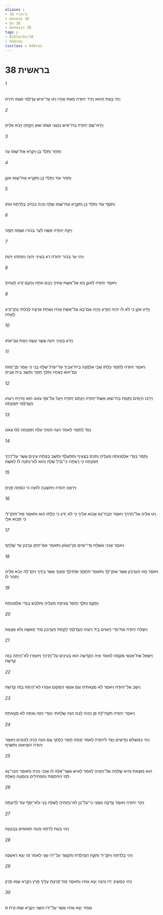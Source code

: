 ```yaml
---
aliases : 
- בראשית 38
- Genèse 38
- Gn 38
- Genesis 38
tags : 
- Bible/Gn/38
- hébreu
cssclass : hébreu
---
```


# בראשית 38

###### 1
וַיְהִי בָּעֵת הַהִוא וַיֵּרֶד יְהוּדָה מֵאֵת אֶחָיו וַיֵּט עַד־אִישׁ עֲדֻלָּמִי וּשְׁמֹו חִירָה׃
###### 2
וַיַּרְא־שָׁם יְהוּדָה בַּת־אִישׁ כְּנַעֲנִי וּשְׁמֹו שׁוּעַ וַיִּקָּחֶהָ וַיָּבֹא אֵלֶיהָ׃
###### 3
וַתַּהַר וַתֵּלֶד בֵּן וַיִּקְרָא אֶת־שְׁמֹו עֵר׃
###### 4
וַתַּהַר עֹוד וַתֵּלֶד בֵּן וַתִּקְרָא אֶת־שְׁמֹו אֹוןָן׃
###### 5
וַתֹּסֶף עֹוד וַתֵּלֶד בֵּן וַתִּקְרָא אֶת־שְׁמֹו שֵׁלָה וְהָיָה בִכְזִיב בְּלִדְתָּהּ אֹתֹו׃
###### 6
וַיִּקַּח יְהוּדָה אִשָּׁה לְעֵר בְּכֹורֹו וּשְׁמָהּ תָּמָר׃
###### 7
וַיְהִי עֵר בְּכֹור יְהוּדָה רַע בְּעֵינֵי יְהוָה וַיְמִתֵהוּ יְהוָה׃
###### 8
וַיֹּאמֶר יְהוּדָה לְאֹוןָן בֹּא אֶל־אֵשֶׁת אָחִיךָ וְיַבֵּם אֹתָהּ וְהָקֵם זֶרַע לְאָחִיךָ׃
###### 9
וַיֵּדַע אֹוןָן כִּי לֹּא לֹו יִהְיֶה הַזָּרַע וְהָיָה אִם־בָּא אֶל־אֵשֶׁת אָחִיו וְשִׁחֵת אַרְצָה לְבִלְתִּי נְתָן־זֶרַע לְאָחִיו׃
###### 10
וַיֵּרַע בְּעֵינֵי יְהוָה אֲשֶׁר עָשָׂה וַיָּמֶת גַּם־אֹתֹו׃
###### 11
וַיֹּאמֶר יְהוּדָה לְתָמָר כַּלָּתֹו שְׁבִי אַלְמָנָה בֵית־אָבִיךְ עַד־יִגְדַּל שֵׁלָה בְנִי כִּי אָמַר פֶּן־יָמוּת גַּם־הוּא כְּאֶחָיו וַתֵּלֶךְ תָּמָר וַתֵּשֶׁב בֵּית אָבִיהָ׃
###### 12
וַיִּרְבּוּ הַיָּמִים וַתָּמָת בַּת־שׁוּעַ אֵשֶׁת־יְהוּדָה וַיִּנָּחֶם יְהוּדָה וַיַּעַל עַל־גֹּזֲזֵי צֹאנֹו הוּא וְחִירָה רֵעֵהוּ הָעֲדֻלָּמִי תִּמְנָתָה׃
###### 13
וַיֻּגַּד לְתָמָר לֵאמֹר הִנֵּה חָמִיךְ עֹלֶה תִמְנָתָה לָגֹז צֹאנֹו׃
###### 14
וַתָּסַר בִּגְדֵי אַלְמְנוּתָהּ מֵעָלֶיהָ וַתְּכַס בַּצָּעִיף וַתִּתְעַלָּף וַתֵּשֶׁב בְּפֶתַח עֵינַיִם אֲשֶׁר עַל־דֶּרֶךְ תִּמְנָתָה כִּי רָאֲתָה כִּי־גָדַל שֵׁלָה וְהִוא לֹא־נִתְּנָה לֹו לְאִשָּׁה׃
###### 15
וַיִּרְאֶהָ יְהוּדָה וַיַּחְשְׁבֶהָ לְזֹונָה כִּי כִסְּתָה פָּנֶיהָ׃
###### 16
וַיֵּט אֵלֶיהָ אֶל־הַדֶּרֶךְ וַיֹּאמֶר הָבָה־נָּא אָבֹוא אֵלַיִךְ כִּי לֹא יָדַע כִּי כַלָּתֹו הִוא וַתֹּאמֶר מַה־תִּתֶּן־לִּי כִּי תָבֹוא אֵלָי׃
###### 17
וַיֹּאמֶר אָנֹכִי אֲשַׁלַּח גְּדִי־עִזִּים מִן־הַצֹּאן וַתֹּאמֶר אִם־תִּתֵּן עֵרָבֹון עַד שָׁלְחֶךָ׃
###### 18
וַיֹּאמֶר מָה הָעֵרָבֹון אֲשֶׁר אֶתֶּן־לָּךְ וַתֹּאמֶר חֹתָמְךָ וּפְתִילֶךָ וּמַטְּךָ אֲשֶׁר בְּיָדֶךָ וַיִּתֶּן־לָּהּ וַיָּבֹא אֵלֶיהָ וַתַּהַר לֹו׃
###### 19
וַתָּקָם וַתֵּלֶךְ וַתָּסַר צְעִיפָהּ מֵעָלֶיהָ וַתִּלְבַּשׁ בִּגְדֵי אַלְמְנוּתָהּ׃
###### 20
וַיִּשְׁלַח יְהוּדָה אֶת־גְּדִי הָעִזִּים בְּיַד רֵעֵהוּ הָעֲדֻלָּמִי לָקַחַת הָעֵרָבֹון מִיַּד הָאִשָּׁה וְלֹא מְצָאָהּ׃
###### 21
וַיִּשְׁאַל אֶת־אַנְשֵׁי מְקֹמָהּ לֵאמֹר אַיֵּה הַקְּדֵשָׁה הִוא בָעֵינַיִם עַל־הַדָּרֶךְ וַיֹּאמְרוּ לֹא־הָיְתָה בָזֶה קְדֵשָׁה׃
###### 22
וַיָּשָׁב אֶל־יְהוּדָה וַיֹּאמֶר לֹא מְצָאתִיהָ וְגַם אַנְשֵׁי הַמָּקֹום אָמְרוּ לֹא־הָיְתָה בָזֶה קְדֵשָׁה׃
###### 23
וַיֹּאמֶר יְהוּדָה תִּקַּח־לָהּ פֶּן נִהְיֶה לָבוּז הִנֵּה שָׁלַחְתִּי הַגְּדִי הַזֶּה וְאַתָּה לֹא מְצָאתָהּ׃
###### 24
וַיְהִי כְּמִשְׁלֹשׁ חֳדָשִׁים וַיֻּגַּד לִיהוּדָה לֵאמֹר זָנְתָה תָּמָר כַּלָּתֶךָ וְגַם הִנֵּה הָרָה לִזְנוּנִים וַיֹּאמֶר יְהוּדָה הֹוצִיאוּהָ וְתִשָּׂרֵף׃
###### 25
הִוא מוּצֵאת וְהִיא שָׁלְחָה אֶל־חָמִיהָ לֵאמֹר לְאִישׁ אֲשֶׁר־אֵלֶּה לֹּו אָנֹכִי הָרָה וַתֹּאמֶר הַכֶּר־נָא לְמִי הַחֹתֶמֶת וְהַפְּתִילִים וְהַמַּטֶּה הָאֵלֶּה׃
###### 26
וַיַּכֵּר יְהוּדָה וַיֹּאמֶר צָדְקָה מִמֶּנִּי כִּי־עַל־כֵּן לֹא־נְתַתִּיהָ לְשֵׁלָה בְנִי וְלֹא־יָסַף עֹוד לְדַעְתָּהּ׃
###### 27
וַיְהִי בְּעֵת לִדְתָּהּ וְהִנֵּה תְאֹומִים בְּבִטְנָהּ׃
###### 28
וַיְהִי בְלִדְתָּהּ וַיִּתֶּן־יָד וַתִּקַּח הַמְיַלֶּדֶת וַתִּקְשֹׁר עַל־יָדֹו שָׁנִי לֵאמֹר זֶה יָצָא רִאשֹׁנָה׃
###### 29
וַיְהִי כְּמֵשִׁיב יָדֹו וְהִנֵּה יָצָא אָחִיו וַתֹּאמֶר מַה־פָּרַצְתָּ עָלֶיךָ פָּרֶץ וַיִּקְרָא שְׁמֹו פָּרֶץ׃
###### 30
וְאַחַר יָצָא אָחִיו אֲשֶׁר עַל־יָדֹו הַשָּׁנִי וַיִּקְרָא שְׁמֹו זָרַח׃ ס
